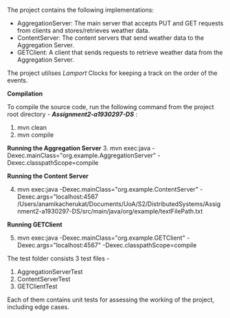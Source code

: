 The project contains the following implementations:
- AggregationServer: The main server that accepts PUT and GET requests from clients and stores/retrieves weather data.
- ContentServer: The content servers that send weather data to the Aggregation Server.
- GETClient: A client that sends requests to retrieve weather data from the Aggregation Server.

The project utilises _Lamport_ Clocks for keeping a track on the order of the events.

 **Compilation**

To compile the source code, run the following command from the
project root directory -  _**Assignment2-a1930297-DS**_ :

1. mvn clean
2. mvn compile

**Running the Aggregation Server**
3. mvn exec:java -Dexec.mainClass="org.example.AggregationServer" -Dexec.classpathScope=compile

**Running the Content Server**

4. mvn exec:java -Dexec.mainClass="org.example.ContentServer" -Dexec.args="localhost:4567 /Users/anamikacherukat/Documents/UoA/S2/DistributedSystems/Assignment2-a1930297-DS/src/main/java/org/example/textFilePath.txt

**Running GETClient**

5. mvn exec:java -Dexec.mainClass="org.example.GETClient" -Dexec.args="localhost:4567" -Dexec.classpathScope=compile

The test folder consists 3 test files -
1. AggregationServerTest
2. ContentServerTest
3. GETClientTest

Each of them contains unit tests for assessing the working of the project, 
including edge cases. 

